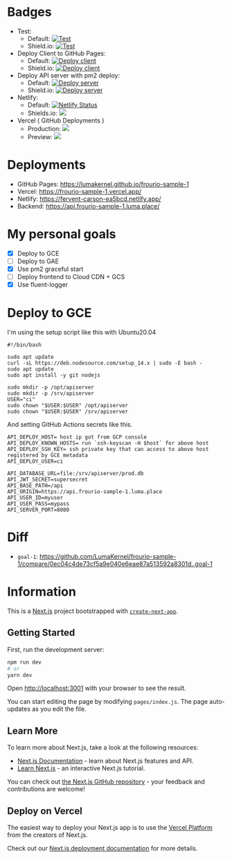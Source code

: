
# Badges

- Test:
  - Default: [![Test](https://github.com/LumaKernel/frourio-sample-1/workflows/Test/badge.svg)](https://github.com/LumaKernel/frourio-sample-1/actions?query=workflow%3A%22Test%22)
  - Shield.io: [![Test](https://img.shields.io/github/workflow/status/LumaKernel/frourio-sample-1/Test?label=test&style=for-the-badge)](https://github.com/LumaKernel/frourio-sample-1/actions?query=workflow%3A%22Test%22)
- Deploy Client to GitHub Pages:
  - Default: [![Deploy client](https://github.com/LumaKernel/frourio-sample-1/workflows/Deploy%20client/badge.svg)](https://github.com/LumaKernel/frourio-sample-1/actions?query=workflow%3A%22Deploy+client%22)
  - Shield.io: [![Deploy client](https://img.shields.io/github/workflow/status/LumaKernel/frourio-sample-1/Deploy%20client?label=deploy%20client&style=for-the-badge)](https://github.com/LumaKernel/frourio-sample-1/actions?query=workflow%3A%22Deploy+client%22)
- Deploy API server with pm2 deploy:
  - Default: [![Deploy server](https://github.com/LumaKernel/frourio-sample-1/workflows/Deploy%20server/badge.svg)](https://github.com/LumaKernel/frourio-sample-1/actions?query=workflow%3A%22Deploy+server%22)
  - Shield.io: [![Deploy server](https://img.shields.io/github/workflow/status/LumaKernel/frourio-sample-1/Deploy%20server?label=deploy%20server&style=for-the-badge)](https://github.com/LumaKernel/frourio-sample-1/actions?query=workflow%3A%22Deploy+server%22)
- Netlify:
  - Default: [![Netlify Status](https://api.netlify.com/api/v1/badges/483e2ff2-41b3-41ff-9e27-708ac54abb33/deploy-status)](https://app.netlify.com/sites/fervent-carson-ea5bcd/deploys)
  - Shields.io: [![](https://img.shields.io/netlify/483e2ff2-41b3-41ff-9e27-708ac54abb33?style=for-the-badge)](https://app.netlify.com/sites/fervent-carson-ea5bcd/deploys)
- Vercel ( GitHub Deployments )
  - Production: [![](https://img.shields.io/github/deployments/LumaKernel/frourio-sample-1/Production?label=Vercel%20Production&style=for-the-badge)](https://github.com/LumaKernel/frourio-sample-1/deployments/activity_log?environment=Production)
  - Preview: [![](https://img.shields.io/github/deployments/LumaKernel/frourio-sample-1/Preview?label=Vercel%20%20Preview&style=for-the-badge)](https://github.com/LumaKernel/frourio-sample-1/deployments/activity_log?environment=Preview)

# Deployments

- GitHub Pages: https://lumakernel.github.io/frourio-sample-1
- Vercel: https://frourio-sample-1.vercel.app/
- Netlify: https://fervent-carson-ea5bcd.netlify.app/
- Backend: https://api.frourio-sample-1.luma.place/

# My personal goals

- [x] Deploy to GCE
- [ ] Deploy to GAE
- [x] Use pm2 graceful start
- [ ] Deploy frontend to Cloud CDN + GCS
- [x] Use fluent-logger

# Deploy to GCE

I'm using the setup script like this with Ubuntu20.04

```
#!/bin/bash

sudo apt update
curl -sL https://deb.nodesource.com/setup_14.x | sudo -E bash -
sudo apt update
sudo apt install -y git nodejs

sudo mkdir -p /opt/apiserver
sudo mkdir -p /srv/apiserver
USER="ci"
sudo chown "$USER:$USER" /opt/apiserver
sudo chown "$USER:$USER" /srv/apiserver
```

And setting GitHub Actions secrets like this.

```
API_DEPLOY_HOST= host ip got from GCP console
API_DEPLOY_KNOWN_HOSTS= run `ssh-keyscan -H $host` for above host
API_DEPLOY_SSH_KEY= ssh private key that can access to above host registered by GCE metadata
API_DEPLOY_USER=ci

API_DATABASE_URL=file:/srv/apiserver/prod.db
API_JWT_SECRET=supersecret
API_BASE_PATH=/api
API_ORIGIN=https://api.frourio-sample-1.luma.place
API_USER_ID=myuser
API_USER_PASS=mypass
API_SERVER_PORT=8080
```

# Diff

- `goal-1`: https://github.com/LumaKernel/frourio-sample-1/compare/0ec04c4de73cf5a9e040e6eae87a513592a8301d..goal-1

# Information

This is a [Next.js](https://nextjs.org/) project bootstrapped with [`create-next-app`](https://github.com/vercel/next.js/tree/canary/packages/create-next-app).

## Getting Started

First, run the development server:

```bash
npm run dev
# or
yarn dev
```

Open [http://localhost:3001](http://localhost:3001) with your browser to see the result.

You can start editing the page by modifying `pages/index.js`. The page auto-updates as you edit the file.

## Learn More

To learn more about Next.js, take a look at the following resources:

- [Next.js Documentation](https://nextjs.org/docs) - learn about Next.js features and API.
- [Learn Next.js](https://nextjs.org/learn) - an interactive Next.js tutorial.

You can check out [the Next.js GitHub repository](https://github.com/vercel/next.js/) - your feedback and contributions are welcome!

## Deploy on Vercel

The easiest way to deploy your Next.js app is to use the [Vercel Platform](https://vercel.com/import?utm_medium=default-template&filter=next.js&utm_source=create-next-app&utm_campaign=create-next-app-readme) from the creators of Next.js.

Check out our [Next.js deployment documentation](https://nextjs.org/docs/deployment) for more details.
